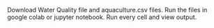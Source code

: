 Download Water Quality file and aquaculture.csv files.
Run the files in google colab or jupyter notebook.
Run every cell and view output.
